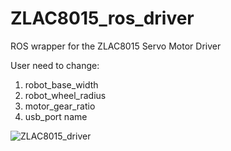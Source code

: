# ZLAC8015_ros_driver
ROS wrapper for the ZLAC8015 Servo Motor Driver

User need to change:
1) robot_base_width
2) robot_wheel_radius
3) motor_gear_ratio
4) usb_port name
   


![ZLAC8015_driver](https://github.com/user-attachments/assets/3f5d4cfe-1e61-4cfe-abff-5f5aa79fd5e2)
